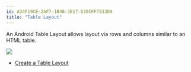 ```yaml
---
id: A34F19CE-2AF7-1B48-3E17-630CFF7533DA
title: "Table Layout"
---
```


An Android Table Layout allows layout via rows and columns similar to an HTML
table.

 ![](Images/TableLayout.png)

-   [Create a Table Layout](/recipes/android/layout/table_layout/create_a_table_layout)
